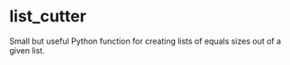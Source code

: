 # list_cutter
Small but useful Python function for creating lists of equals sizes out of a given list.

